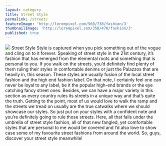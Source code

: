 ```yaml
---
layout: category
title: Street Style
permalink: /street/
featureImage: 'http://lorempixel.com/560/730/fashion/3'
thumbnailImage: 'http://lorempixel.com/350/470/fashion/3'
published: true
---
```

![]({{site.baseurl}}//DSC_0215.JPG)
												Street Style
Style is captured when you pick something out of the vogue and cling on to it forever.
Speaking of street style in the 21st century, it’s fashion that has emerged from the elemental roots and something that is personal to you. If you walk on the streets, you’d definitely find plenty of them ruling their styles in comfortable denims or just the Palazzos that are heavily in, this season. These styles are usually fusion of the local street fashion and the high end fashion label. On that note, I certainly feel one can never be loyal to any label, be it the popular high-end brands or the eye catching fancy street ones.
Besides, we can have a major variety in this section as every country rules its streets in a unique way and that’s quite the truth. 
Getting  to the point, most of us would love to walk the ramp and the streets we tread on usually are the true catwalks where we should showcase our styles. So just put on your styles with a confident note and you’re definitely going to rule those streets.
Here, all that falls under the umbrella of street style fashion, all of that new fangled, yet comfortable styles that are personal to me would be covered and I’d also love to show case some of my favourite street fashions from around the world.
So, guys, discover your street style meanwhile!
